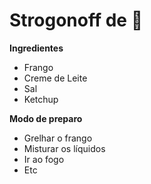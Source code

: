 # Strogonoff de :chicken:

**Ingredientes**

- Frango
- Creme de Leite
- Sal
- Ketchup

**Modo de preparo**

- Grelhar o frango 
- Misturar os líquidos 
- Ir ao fogo
- Etc

